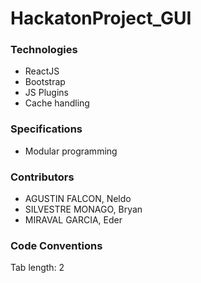 # HackatonProject_GUI


### Technologies
- ReactJS
- Bootstrap
- JS Plugins
- Cache handling

### Specifications
- Modular programming


### Contributors
- AGUSTIN FALCON, Neldo
- SILVESTRE MONAGO, Bryan
- MIRAVAL GARCIA, Eder


### Code Conventions
Tab length: 2
